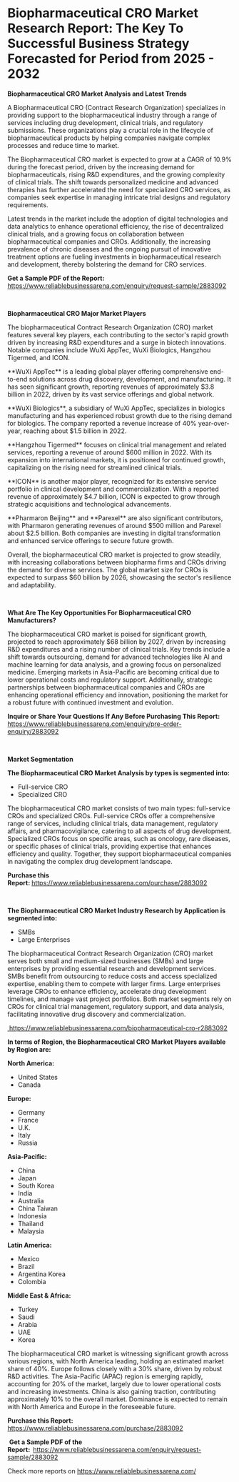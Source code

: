 <p><h1>Biopharmaceutical CRO Market Research Report: The Key To Successful Business Strategy Forecasted for Period from 2025 - 2032</h1></p><p><strong>Biopharmaceutical CRO Market Analysis and Latest Trends</strong></p>
<p><p>A Biopharmaceutical CRO (Contract Research Organization) specializes in providing support to the biopharmaceutical industry through a range of services including drug development, clinical trials, and regulatory submissions. These organizations play a crucial role in the lifecycle of biopharmaceutical products by helping companies navigate complex processes and reduce time to market.</p><p>The Biopharmaceutical CRO market is expected to grow at a CAGR of 10.9% during the forecast period, driven by the increasing demand for biopharmaceuticals, rising R&D expenditures, and the growing complexity of clinical trials. The shift towards personalized medicine and advanced therapies has further accelerated the need for specialized CRO services, as companies seek expertise in managing intricate trial designs and regulatory requirements.</p><p>Latest trends in the market include the adoption of digital technologies and data analytics to enhance operational efficiency, the rise of decentralized clinical trials, and a growing focus on collaboration between biopharmaceutical companies and CROs. Additionally, the increasing prevalence of chronic diseases and the ongoing pursuit of innovative treatment options are fueling investments in biopharmaceutical research and development, thereby bolstering the demand for CRO services.</p></p>
<p><strong>Get a Sample PDF of the Report:&nbsp;</strong> <a href="https://www.reliablebusinessarena.com/enquiry/request-sample/2883092?utm_campaign=2004&utm_medium=2&utm_source=Github&utm_content=ia&utm_term=13032025&utm_id=biopharmaceutical-cro">https://www.reliablebusinessarena.com/enquiry/request-sample/2883092</a></p>
<p>&nbsp;</p>
<p><strong>Biopharmaceutical CRO Major Market Players</strong></p>
<p><p>The biopharmaceutical Contract Research Organization (CRO) market features several key players, each contributing to the sector's rapid growth driven by increasing R&D expenditures and a surge in biotech innovations. Notable companies include WuXi AppTec, WuXi Biologics, Hangzhou Tigermed, and ICON.</p><p>**WuXi AppTec** is a leading global player offering comprehensive end-to-end solutions across drug discovery, development, and manufacturing. It has seen significant growth, reporting revenues of approximately $3.8 billion in 2022, driven by its vast service offerings and global network.</p><p>**WuXi Biologics**, a subsidiary of WuXi AppTec, specializes in biologics manufacturing and has experienced robust growth due to the rising demand for biologics. The company reported a revenue increase of 40% year-over-year, reaching about $1.5 billion in 2022.</p><p>**Hangzhou Tigermed** focuses on clinical trial management and related services, reporting a revenue of around $600 million in 2022. With its expansion into international markets, it is positioned for continued growth, capitalizing on the rising need for streamlined clinical trials.</p><p>**ICON** is another major player, recognized for its extensive service portfolio in clinical development and commercialization. With a reported revenue of approximately $4.7 billion, ICON is expected to grow through strategic acquisitions and technological advancements.</p><p>**Pharmaron Beijing** and **Parexel** are also significant contributors, with Pharmaron generating revenues of around $500 million and Parexel about $2.5 billion. Both companies are investing in digital transformation and enhanced service offerings to secure future growth.</p><p>Overall, the biopharmaceutical CRO market is projected to grow steadily, with increasing collaborations between biopharma firms and CROs driving the demand for diverse services. The global market size for CROs is expected to surpass $60 billion by 2026, showcasing the sector's resilience and adaptability.</p></p>
<p>&nbsp;</p>
<p><strong>What Are The Key Opportunities For Biopharmaceutical CRO Manufacturers?</strong></p>
<p><p>The biopharmaceutical CRO market is poised for significant growth, projected to reach approximately $68 billion by 2027, driven by increasing R&D expenditures and a rising number of clinical trials. Key trends include a shift towards outsourcing, demand for advanced technologies like AI and machine learning for data analysis, and a growing focus on personalized medicine. Emerging markets in Asia-Pacific are becoming critical due to lower operational costs and regulatory support. Additionally, strategic partnerships between biopharmaceutical companies and CROs are enhancing operational efficiency and innovation, positioning the market for a robust future with continued investment and evolution.</p></p>
<p><strong>Inquire or Share Your Questions If Any Before Purchasing This Report:</strong> <a href="https://www.reliablebusinessarena.com/enquiry/pre-order-enquiry/2883092?utm_campaign=2004&utm_medium=2&utm_source=Github&utm_content=ia&utm_term=13032025&utm_id=biopharmaceutical-cro">https://www.reliablebusinessarena.com/enquiry/pre-order-enquiry/2883092</a></p>
<p>&nbsp;</p>
<p><strong>Market Segmentation</strong></p>
<p><strong>The Biopharmaceutical CRO Market Analysis by types is segmented into:</strong></p>
<p><ul><li>Full-service CRO</li><li>Specialized CRO</li></ul></p>
<p><p>The biopharmaceutical CRO market consists of two main types: full-service CROs and specialized CROs. Full-service CROs offer a comprehensive range of services, including clinical trials, data management, regulatory affairs, and pharmacovigilance, catering to all aspects of drug development. Specialized CROs focus on specific areas, such as oncology, rare diseases, or specific phases of clinical trials, providing expertise that enhances efficiency and quality. Together, they support biopharmaceutical companies in navigating the complex drug development landscape.</p></p>
<p><strong>Purchase this Report:&nbsp;</strong><a href="https://www.reliablebusinessarena.com/purchase/2883092?utm_campaign=2004&utm_medium=2&utm_source=Github&utm_content=ia&utm_term=13032025&utm_id=biopharmaceutical-cro">https://www.reliablebusinessarena.com/purchase/2883092</a></p>
<p>&nbsp;</p>
<p><strong>The Biopharmaceutical CRO Market Industry Research by Application is segmented into:</strong></p>
<p><ul><li>SMBs</li><li>Large Enterprises</li></ul></p>
<p><p>The biopharmaceutical Contract Research Organization (CRO) market serves both small and medium-sized businesses (SMBs) and large enterprises by providing essential research and development services. SMBs benefit from outsourcing to reduce costs and access specialized expertise, enabling them to compete with larger firms. Large enterprises leverage CROs to enhance efficiency, accelerate drug development timelines, and manage vast project portfolios. Both market segments rely on CROs for clinical trial management, regulatory support, and data analysis, facilitating innovative drug discovery and commercialization.</p></p>
<p><a href="https://www.reliablebusinessarena.com/biopharmaceutical-cro-r2883092?utm_campaign=2004&utm_medium=2&utm_source=Github&utm_content=ia&utm_term=13032025&utm_id=biopharmaceutical-cro">&nbsp;https://www.reliablebusinessarena.com/biopharmaceutical-cro-r2883092</a></p>
<p><strong>In terms of Region, the Biopharmaceutical CRO Market Players available by Region are:</strong></p>
<p>
    <p> <strong> North America: </strong>
        <ul>
            <li>United States</li>
            <li>Canada</li>
        </ul>
        </p> 
    <p> <strong> Europe: </strong>
        <ul>
            <li>Germany</li>
            <li>France</li>
            <li>U.K.</li>
            <li>Italy</li>
            <li>Russia</li>
        </ul>
        </p> 
    <p> <strong> Asia-Pacific: </strong>
        <ul>
            <li>China</li>
            <li>Japan</li>
            <li>South Korea</li>
            <li>India</li>
            <li>Australia</li>
            <li>China Taiwan</li>
            <li>Indonesia</li>
            <li>Thailand</li>
            <li>Malaysia</li>
        </ul>
        </p> 
    <p> <strong> Latin America: </strong>
        <ul>
            <li>Mexico</li>
            <li>Brazil</li>
            <li>Argentina Korea</li>
            <li>Colombia</li>
        </ul>
        </p> 
    <p> <strong> Middle East & Africa: </strong>
        <ul>
            <li>Turkey</li>
            <li>Saudi</li>
            <li>Arabia</li>
            <li>UAE</li>
            <li>Korea</li>
        </ul>
    </p>
    </p>
<p><p>The biopharmaceutical CRO market is witnessing significant growth across various regions, with North America leading, holding an estimated market share of 40%. Europe follows closely with a 30% share, driven by robust R&D activities. The Asia-Pacific (APAC) region is emerging rapidly, accounting for 20% of the market, largely due to lower operational costs and increasing investments. China is also gaining traction, contributing approximately 10% to the overall market. Dominance is expected to remain with North America and Europe in the foreseeable future.</p></p>
<p><strong>Purchase this Report: </strong><a href="https://www.reliablebusinessarena.com/purchase/2883092?utm_campaign=2004&utm_medium=2&utm_source=Github&utm_content=ia&utm_term=13032025&utm_id=biopharmaceutical-cro">https://www.reliablebusinessarena.com/purchase/2883092</a></p>
<p>&nbsp;<strong>Get a Sample PDF of the Report:&nbsp;&nbsp;</strong><a href="https://www.reliablebusinessarena.com/enquiry/request-sample/2883092?utm_campaign=2004&utm_medium=2&utm_source=Github&utm_content=ia&utm_term=13032025&utm_id=biopharmaceutical-cro">https://www.reliablebusinessarena.com/enquiry/request-sample/2883092</a></p>
<p><strong></strong></p>
<p>Check more reports on <a href="https://www.reliablebusinessarena.com/?utm_campaign=2004&utm_medium=2&utm_source=Github&utm_content=ia&utm_term=13032025&utm_id=biopharmaceutical-cro">https://www.reliablebusinessarena.com/</a></p>